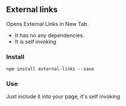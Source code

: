 ## External links

Opens External Links in New Tab.

* It has no any dependencies.
* It is self invoking

### Install

`npm install external-links --save`

### Use

Just include it into your page, it's self invoking
